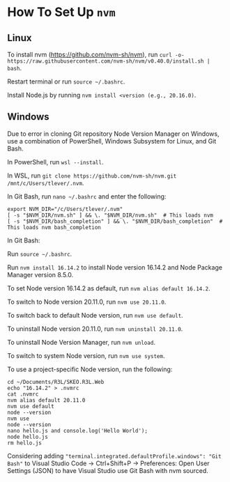 # How To Set Up `nvm`

## Linux

To install nvm (https://github.com/nvm-sh/nvm), run `curl -o- https://raw.githubusercontent.com/nvm-sh/nvm/v0.40.0/install.sh | bash`.

Restart terminal or run `source ~/.bashrc`.

Install Node.js by running `nvm install <version (e.g., 20.16.0)`.

## Windows

Due to error in cloning Git repository Node Version Manager on Windows, use a combination of PowerShell, Windows Subsystem for Linux, and Git Bash.

In PowerShell, run `wsl --install`.

In WSL, run `git clone https://github.com/nvm-sh/nvm.git /mnt/c/Users/tlever/.nvm`.

In Git Bash, run `nano ~/.bashrc` and enter the following:

```
export NVM_DIR="/c/Users/tlever/.nvm"
[ -s "$NVM_DIR/nvm.sh" ] && \. "$NVM_DIR/nvm.sh"  # This loads nvm
[ -s "$NVM_DIR/bash_completion" ] && \. "$NVM_DIR/bash_completion"  # This loads nvm bash_completion
```

In Git Bash:

Run `source ~/.bashrc`.

Run `nvm install 16.14.2` to install Node version 16.14.2 and Node Package Manager version 8.5.0.

To set Node version 16.14.2 as default, run `nvm alias default 16.14.2`.

To switch to Node version 20.11.0, run `nvm use 20.11.0`.

To switch back to default Node version, run `nvm use default`.

To uninstall Node version 20.11.0, run `nvm uninstall 20.11.0`.

To uninstall Node Version Manager, run `nvm unload`.

To switch to system Node version, run `nvm use system`.

To use a project-specific Node version, run the following:

```
cd ~/Documents/R3L/SKEO.R3L.Web
echo "16.14.2" > .nvmrc
cat .nvmrc
nvm alias default 20.11.0
nvm use default
node --version
nvm use
node --version
nano hello.js and console.log('Hello World');
node hello.js
rm hello.js
```

Considering adding `"terminal.integrated.defaultProfile.windows": "Git Bash"` to Visual Studio Code -> Ctrl+Shift+P -> Preferences: Open User Settings (JSON) to have Visual Studio use Git Bash with nvm sourced.
